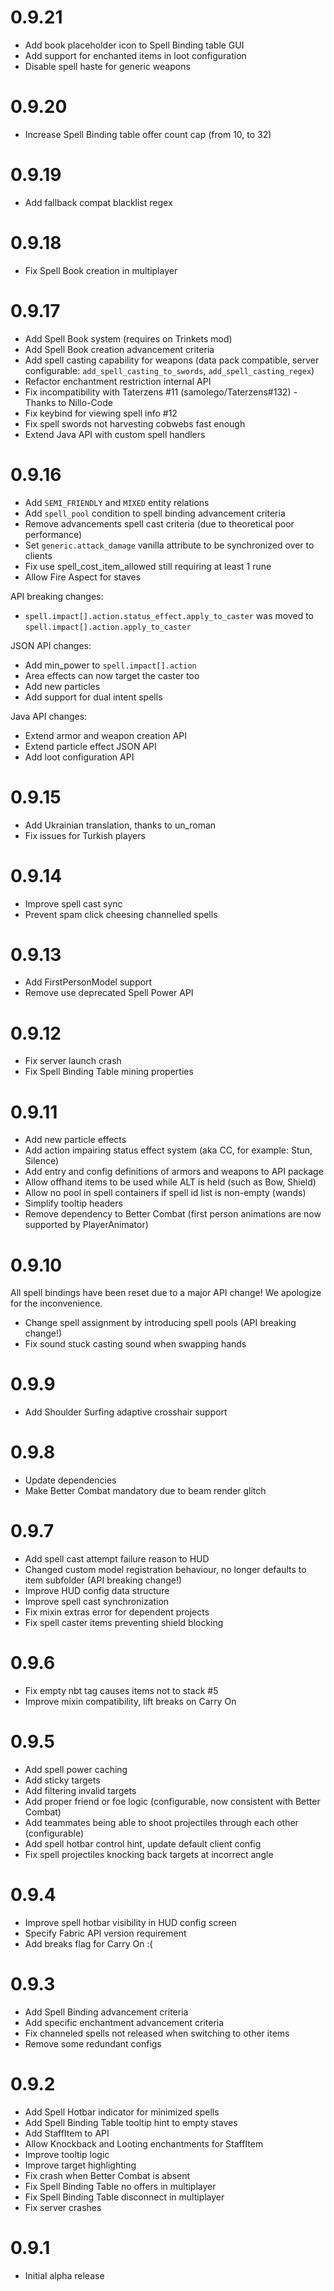 # 0.9.21

- Add book placeholder icon to Spell Binding table GUI
- Add support for enchanted items in loot configuration
- Disable spell haste for generic weapons

# 0.9.20

- Increase Spell Binding table offer count cap (from 10, to 32)

# 0.9.19

- Add fallback compat blacklist regex

# 0.9.18

- Fix Spell Book creation in multiplayer

# 0.9.17

- Add Spell Book system (requires on Trinkets mod)
- Add Spell Book creation advancement criteria
- Add spell casting capability for weapons (data pack compatible, server configurable: `add_spell_casting_to_swords`, `add_spell_casting_regex`)
- Refactor enchantment restriction internal API
- Fix incompatibility with Taterzens #11 (samolego/Taterzens#132) - Thanks to Nillo-Code
- Fix keybind for viewing spell info #12
- Fix spell swords not harvesting cobwebs fast enough
- Extend Java API with custom spell handlers

# 0.9.16

- Add `SEMI_FRIENDLY` and `MIXED` entity relations
- Add `spell_pool` condition to spell binding advancement criteria
- Remove advancements spell cast criteria (due to theoretical poor performance)
- Set `generic.attack_damage` vanilla attribute to be synchronized over to clients
- Fix use spell_cost_item_allowed still requiring at least 1 rune
- Allow Fire Aspect for staves

API breaking changes:
- `spell.impact[].action.status_effect.apply_to_caster` was moved to `spell.impact[].action.apply_to_caster`

JSON API changes:
- Add min_power to `spell.impact[].action`
- Area effects can now target the caster too
- Add new particles
- Add support for dual intent spells

Java API changes:
- Extend armor and weapon creation API
- Extend particle effect JSON API
- Add loot configuration API

# 0.9.15

- Add Ukrainian translation, thanks to un_roman
- Fix issues for Turkish players

# 0.9.14

- Improve spell cast sync
- Prevent spam click cheesing channelled spells

# 0.9.13

- Add FirstPersonModel support
- Remove use deprecated Spell Power API

# 0.9.12

- Fix server launch crash
- Fix Spell Binding Table mining properties

# 0.9.11

- Add new particle effects
- Add action impairing status effect system (aka CC, for example: Stun, Silence)
- Add entry and config definitions of armors and weapons to API package
- Allow offhand items to be used while ALT is held (such as Bow, Shield)
- Allow no pool in spell containers if spell id list is non-empty (wands)
- Simplify tooltip headers
- Remove dependency to Better Combat (first person animations are now supported by PlayerAnimator)

# 0.9.10

All spell bindings have been reset due to a major API change! We apologize for the inconvenience.

- Change spell assignment by introducing spell pools (API breaking change!)
- Fix sound stuck casting sound when swapping hands 

# 0.9.9

- Add Shoulder Surfing adaptive crosshair support 

# 0.9.8

- Update dependencies
- Make Better Combat mandatory due to beam render glitch

# 0.9.7

- Add spell cast attempt failure reason to HUD
- Changed custom model registration behaviour, no longer defaults to item subfolder (API breaking change!)
- Improve HUD config data structure
- Improve spell cast synchronization
- Fix mixin extras error for dependent projects
- Fix spell caster items preventing shield blocking

# 0.9.6

- Fix empty nbt tag causes items not to stack #5
- Improve mixin compatibility, lift breaks on Carry On

# 0.9.5

- Add spell power caching
- Add sticky targets
- Add filtering invalid targets 
- Add proper friend or foe logic (configurable, now consistent with Better Combat)
- Add teammates being able to shoot projectiles through each other (configurable)
- Add spell hotbar control hint, update default client config
- Fix spell projectiles knocking back targets at incorrect angle

# 0.9.4

- Improve spell hotbar visibility in HUD config screen
- Specify Fabric API version requirement
- Add breaks flag for Carry On :(

# 0.9.3

- Add Spell Binding advancement criteria
- Add specific enchantment advancement criteria
- Fix channeled spells not released when switching to other items
- Remove some redundant configs

# 0.9.2

- Add Spell Hotbar indicator for minimized spells
- Add Spell Binding Table tooltip hint to empty staves 
- Add StaffItem to API
- Allow Knockback and Looting enchantments for StaffItem
- Improve tooltip logic
- Improve target highlighting
- Fix crash when Better Combat is absent
- Fix Spell Binding Table no offers in multiplayer
- Fix Spell Binding Table disconnect in multiplayer
- Fix server crashes

# 0.9.1

- Initial alpha release